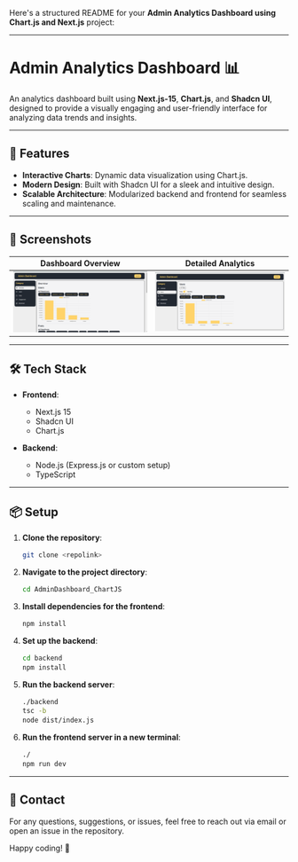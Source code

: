 Here's a structured README for your **Admin Analytics Dashboard using Chart.js and Next.js** project:

---

# Admin Analytics Dashboard 📊  
An analytics dashboard built using **Next.js-15**, **Chart.js**, and **Shadcn UI**, designed to provide a visually engaging and user-friendly interface for analyzing data trends and insights.

---

## 🚀 Features  

- **Interactive Charts**: Dynamic data visualization using Chart.js.  
- **Modern Design**: Built with Shadcn UI for a sleek and intuitive design.    
- **Scalable Architecture**: Modularized backend and frontend for seamless scaling and maintenance.

---

## 📸 Screenshots  

| Dashboard Overview | Detailed Analytics |
|---------------------|--------------------|
| ![Screenshot 1](./screenshots/admin1.png) | ![Screenshot 2](./screenshots/admin2.png) |


---

## 🛠️ Tech Stack  

- **Frontend**:  
  - Next.js 15  
  - Shadcn UI  
  - Chart.js  

- **Backend**:  
  - Node.js (Express.js or custom setup)  
  - TypeScript  

---

## 📦 Setup  

1. **Clone the repository**:  
   ```bash  
   git clone <repolink>  
   ```  

2. **Navigate to the project directory**:  
   ```bash  
   cd AdminDashboard_ChartJS  
   ```  

3. **Install dependencies for the frontend**:  
   ```bash  
   npm install  
   ```  

4. **Set up the backend**:  
   ```bash  
   cd backend  
   npm install  
   ```  

5. **Run the backend server**:  
   ```bash  
   ./backend  
   tsc -b  
   node dist/index.js  
   ```  

6. **Run the frontend server in a new terminal**:  
   ```bash  
   ./  
   npm run dev  
   ```  

---

## 📧 Contact  

For any questions, suggestions, or issues, feel free to reach out via email or open an issue in the repository.  

Happy coding! 🚀